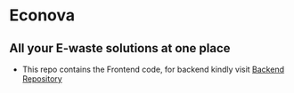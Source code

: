 # Econova

## All your E-waste solutions at one place

- This repo contains the Frontend code, for backend kindly visit [Backend Repository](https://github.com/Stephenson07/Backend)
